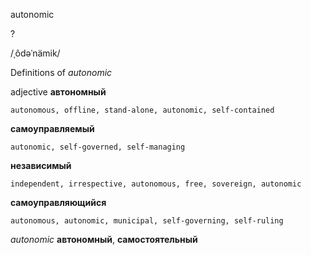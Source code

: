 autonomic

?

/ˌôdəˈnämik/

Definitions of _autonomic_

adjective
**автономный**

    autonomous, offline, stand-alone, autonomic, self-contained
**самоуправляемый**

    autonomic, self-governed, self-managing
**независимый**

    independent, irrespective, autonomous, free, sovereign, autonomic
**самоуправляющийся**

    autonomous, autonomic, municipal, self-governing, self-ruling

_autonomic_
**автономный**, **самостоятельный**